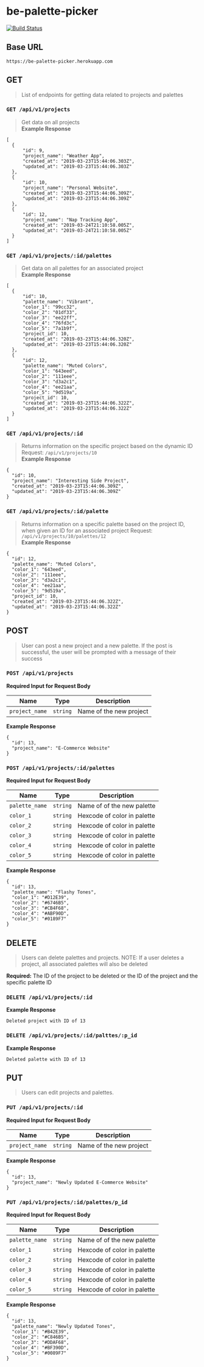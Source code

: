 # be-palette-picker

[![Build Status](https://travis-ci.org/geet084/be-palette-picker.svg?branch=master)](https://travis-ci.com/geet084/be-palette-picker)

## Base URL
```https://be-palette-picker.herokuapp.com```

## GET
> List of endpoints for getting data related to projects and palettes

### ```GET /api/v1/projects```
> Get data on all projects   
**Example Response**
```
[
  {
      "id": 9,
      "project_name": "Weather App",
      "created_at": "2019-03-23T15:44:06.303Z",
      "updated_at": "2019-03-23T15:44:06.303Z"
  },
  {
      "id": 10,
      "project_name": "Personal Website",
      "created_at": "2019-03-23T15:44:06.309Z",
      "updated_at": "2019-03-23T15:44:06.309Z"
  },
  {
      "id": 12,
      "project_name": "Nap Tracking App",
      "created_at": "2019-03-24T21:10:58.005Z",
      "updated_at": "2019-03-24T21:10:58.005Z"
  }
]
```  
### ```GET /api/v1/projects/:id/palettes```
> Get data on all palettes for an associated project    
**Example Response**
```
[
  {
      "id": 10,
      "palette_name": "Vibrant",
      "color_1": "99cc32",
      "color_2": "01df33",
      "color_3": "ee22ff",
      "color_4": "76fd3c",
      "color_5": "7a1b9f",
      "project_id": 10,
      "created_at": "2019-03-23T15:44:06.320Z",
      "updated_at": "2019-03-23T15:44:06.320Z"
  },
  {
      "id": 12,
      "palette_name": "Muted Colors",
      "color_1": "643eed",
      "color_2": "111eee",
      "color_3": "d3a2c1",
      "color_4": "ee21aa",
      "color_5": "9d519a",
      "project_id": 10,
      "created_at": "2019-03-23T15:44:06.322Z",
      "updated_at": "2019-03-23T15:44:06.322Z"
  }
]
```    
### ```GET /api/v1/projects/:id```  
>Returns information on the specific project based on the dynamic ID   
Request: ```/api/v1/projects/10```  
**Example Response** 
```
{
  "id": 10,
  "project_name": "Interesting Side Project",
  "created_at": "2019-03-23T15:44:06.309Z",
  "updated_at": "2019-03-23T15:44:06.309Z"
}
```  
### ```GET /api/v1/projects/:id/palette```  
> Returns information on a specific palette based on the project ID, when given an ID for an associated project
Request: ```/api/v1/projects/10/palettes/12```  
**Example Response**  
```
{
  "id": 12,
  "palette_name": "Muted Colors",
  "color_1": "643eed",
  "color_2": "111eee",
  "color_3": "d3a2c1",
  "color_4": "ee21aa",
  "color_5": "9d519a",
  "project_id": 10,
  "created_at": "2019-03-23T15:44:06.322Z",
  "updated_at": "2019-03-23T15:44:06.322Z"
}
```
## POST
> User can post a new project and a new palette. If the post is successful, the user will be prompted with a message of their success

### ```POST /api/v1/projects```  
**Required Input for Request Body**  

| Name       | Type          | Description  |
| ------------ | :---: | --- |
| `project_name`| `string` | Name of the new project |

  
**Example Response**
```
{
  "id": 13,
  "project_name": "E-Commerce Website"
}
```  

### ```POST /api/v1/projects/:id/palettes```   
**Required Input for Request Body**  

| Name       | Type          | Description  |
| ------------- | :------------: | ----- |
| `palette_name` | `string` | Name of of the new palette |
| `color_1`      | `string`      |   Hexcode of color in palette |
| `color_2`  | `string`     |    Hexcode of color in palette |
|`color_3` | `string` |  Hexcode of color in palette |
|`color_4` | `string` |  Hexcode of color in palette |
|`color_5` | `string` |  Hexcode of color in palette |
   

**Example Response**
```
{
  "id": 13,
  "palette_name": "Flashy Tones",
  "color_1": "#D12E39",
  "color_2": "#6746B5",
  "color_3": "#CB4F68",
  "color_4": "#ABF90D",
  "color_5": "#0189F7"
}
```  
## DELETE  
> Users can delete palettes and projects. NOTE: If a user deletes a project, all associated palettes will also be deleted

**Required:**
The ID of the project to be deleted or the ID of the project and the specific palette ID 
### ```DELETE /api/v1/projects/:id``` 
**Example Response**
```
Deleted project with ID of 13
```
### ```DELETE /api/v1/projects/:id/palttes/:p_id```  
**Example Response**
```
Deleted palette with ID of 13
```

## PUT
> Users can edit projects and palettes.

### ```PUT /api/v1/projects/:id```  
**Required Input for Request Body**  

| Name       | Type          | Description  |
| ------------- | :-------------: | ----- |
| `project_name`| `string` | Name of the new project |

  
**Example Response**
```
{
  "id": 13,
  "project_name": "Newly Updated E-Commerce Website"
}
```  

### ```PUT /api/v1/projects/:id/palettes/p_id```   
**Required Input for Request Body**  

| Name       | Type          | Description  |
| ------------- | :-------------: | ----- |
| `palette_name`      | `string` | Name of of the new palette |
| `color_1`      | `string`      |   Hexcode of color in palette |
| `color_2`  | `string`     |    Hexcode of color in palette |
| `color_3` | `string` |  Hexcode of color in palette |
| `color_4` | `string` |  Hexcode of color in palette |
| `color_5` | `string` |  Hexcode of color in palette |
   

**Example Response**
```
{
  "id": 13,
  "palette_name": "Newly Updated Tones",
  "color_1": "#B42E39",
  "color_2": "#C846B5",
  "color_3": "#DDAF68",
  "color_4": "#BF390D",
  "color_5": "#0089F7"
}
```  
